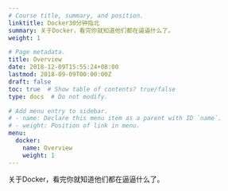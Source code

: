 ```yaml
---
# Course title, summary, and position.
linktitle: Docker30分钟指北
summary: 关于Docker，看完你就知道他们都在逼逼什么了。
weight: 1

# Page metadata.
title: Overview
date: 2018-12-09T15:55:24+08:00
lastmod: 2018-09-09T00:00:00Z
draft: false
toc: true  # Show table of contents? true/false
type: docs  # Do not modify.

# Add menu entry to sidebar.
# - name: Declare this menu item as a parent with ID `name`.
# - weight: Position of link in menu.
menu:
  docker:
    name: Overview
    weight: 1
---
```


关于Docker，看完你就知道他们都在逼逼什么了。
